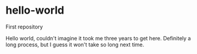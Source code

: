 # hello-world
First repository

Hello world, couldn't imagine it took me three years to get here.
Definitely a long process, but I guess it won't take so long next time.
